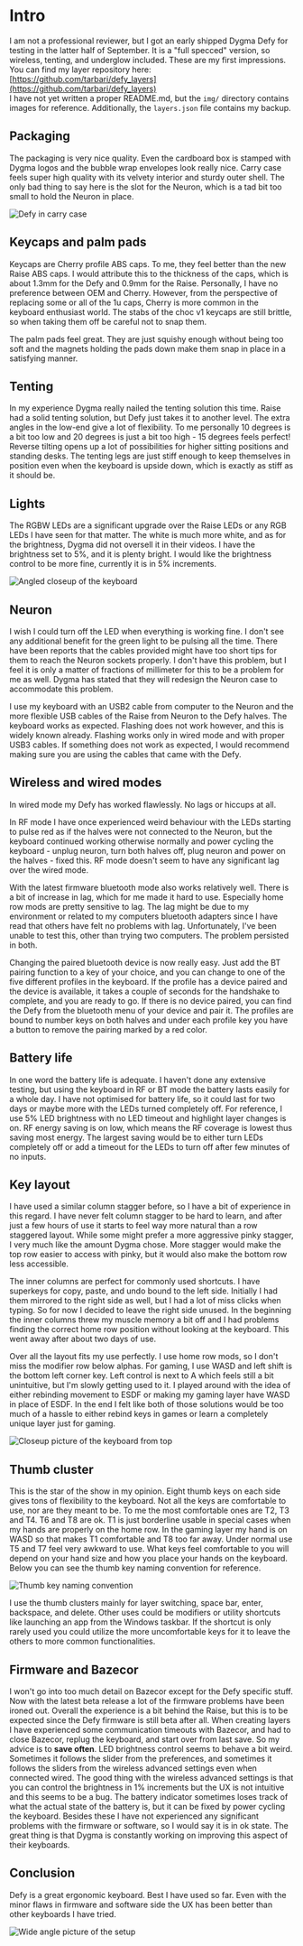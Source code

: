 # Intro
I am not a professional reviewer, but I got an early shipped Dygma Defy for testing in the latter half of September.
It is a "full specced" version, so wireless, tenting, and underglow included. These are my first impressions.  
You can find my layer repository here: [https://github.com/tarbari/defy_layers](https://github.com/tarbari/defy_layers)  
I have not yet written a proper README.md, but the `img/` directory contains images for reference. Additionally, the 
`layers.json` file contains my backup.  

## Packaging
The packaging is very nice quality. Even the cardboard box is stamped with Dygma logos and the bubble wrap envelopes 
look really nice. Carry case feels super high quality with its velvety interior and sturdy outer shell. The only bad 
thing to say here is the slot for the Neuron, which is a tad bit too small to hold the Neuron in place.  

![Defy in carry case](./img/in_case.jpg)

## Keycaps and palm pads
Keycaps are Cherry profile ABS caps. To me, they feel better than the new Raise ABS caps. I would attribute this to the 
thickness of the caps, which is about 1.3mm for the Defy and 0.9mm for the Raise. Personally, I have no preference 
between OEM and Cherry. However, from the perspective of replacing some or all of the 1u caps, Cherry is more common in the 
keyboard enthusiast world. The stabs of the choc v1 keycaps are still brittle, so when taking them off be careful not to 
snap them.  

The palm pads feel great. They are just squishy enough without being too soft and the magnets holding the 
pads down make them snap in place in a satisfying manner. 

## Tenting
In my experience Dygma really nailed the tenting solution this time. Raise had a solid tenting solution, but Defy just 
takes it to another level. The extra angles in the low-end give a lot of flexibility. To me personally 10 degrees is a 
bit too low and 20 degrees is just a bit too high - 15 degrees feels perfect! Reverse tilting opens up a lot of 
possibilities for higher sitting positions and standing desks. The tenting legs are just stiff enough to keep themselves 
in position even when the keyboard is upside down, which is exactly as stiff as it should be.

## Lights
The RGBW LEDs are a significant upgrade over the Raise LEDs or any RGB LEDs I have seen for that matter. The white is 
much more white, and as for the brightness, Dygma did not oversell it in their videos. I have the brightness set to 5%, 
and it is plenty bright. I would like the brightness control to be more fine, currently it is in 5% increments.  

![Angled closeup of the keyboard](./img/closeup_side.jpg)

## Neuron
I wish I could turn off the LED when everything is working fine. I don't see any additional benefit for the green light 
to be pulsing all the time. There have been reports that the cables provided might have too short tips for them to 
reach the Neuron sockets properly. I don't have this problem, but I feel it is only a matter of fractions of millimeter 
for this to be a problem for me as well. Dygma has stated that they will redesign the Neuron case to accommodate this 
problem.  

I use my keyboard with an USB2 cable from computer to the Neuron and the more 
flexible USB cables of the Raise from Neuron to the Defy halves. The keyboard works as expected. Flashing does not work 
however, and this is widely known already. Flashing works only in wired mode and with proper USB3 cables. If something 
does not work as expected, I would recommend making sure you are using the cables that came with the Defy. 

## Wireless and wired modes
In wired mode my Defy has worked flawlessly. No lags or hiccups at all.  

In RF mode I have once experienced weird behaviour with the LEDs starting to pulse red as if the halves were not 
connected to the Neuron, but the keyboard continued working otherwise normally and power cycling the keyboard - unplug 
neuron, turn both halves off, plug neuron and power on the halves - fixed this. RF mode doesn't seem to have any 
significant lag over the wired mode.  

With the latest firmware bluetooth mode also works relatively well. There is a bit of increase in lag, which for me 
made it hard to use. Especially home row mods are pretty sensitive to lag. The lag might be due to my environment or 
related to my computers bluetooth adapters since I have read that others have felt no problems with lag. Unfortunately, 
I've been unable to test this, other than trying two computers. The problem persisted in both.  

Changing the paired bluetooth device is now really easy. Just add the BT pairing function to a key of your choice, and 
you can change to one of the five different profiles in the keyboard. If the profile has a device paired and the device 
is available, it takes a couple of seconds for the handshake to complete, and you are ready to go. If there is no 
device paired, you can find the Defy from the bluetooth menu of your device and pair it. The profiles are bound to 
number keys on both halves and under each profile key you have a button to remove the pairing marked by a red color.

## Battery life
In one word the battery life is adequate. I haven't done any extensive testing, but using the keyboard in RF or BT mode 
the battery lasts easily for a whole day. I have not optimised for battery life, so it could last for two days or maybe 
more with the LEDs turned completely off. For reference, I use 5% LED brightness with no LED timeout and highlight layer 
changes is on. RF energy saving is on low, which means the RF coverage is lowest thus saving most energy. The largest 
saving would be to either turn LEDs completely off or add a timeout for the LEDs to turn off after few minutes of no 
inputs.

## Key layout
I have used a similar column stagger before, so I have a bit of experience in this regard. I have never felt column 
stagger to be hard to learn, and after just a few hours of use it starts to feel way more natural than a row staggered 
layout. While some might prefer a more aggressive pinky stagger, I very much like the amount Dygma chose. More stagger 
would make the top row easier to access with pinky, but it would also make the bottom row less accessible.  

The inner columns are perfect for commonly used shortcuts. I have superkeys for copy, paste, and undo bound to the left 
side. Initially I had them mirrored to the right side as well, but I had a lot of miss clicks when typing. So for now I 
decided to leave the right side unused. In the beginning the inner columns threw my muscle memory a bit off and I had 
problems finding the correct home row position without looking at the keyboard. This went away after about two days of 
use. 

Over all the layout fits my use perfectly. I use home row mods, so I don't miss the modifier row below alphas. For
gaming, I use WASD and left shift is the bottom left corner key. Left control is next to A which feels still a bit
unintuitive, but I'm slowly getting used to it. I played around with the idea of either rebinding movement to ESDF or 
making my gaming layer have WASD in place of ESDF. In the end I felt like both of those solutions would be too much of 
a hassle to either rebind keys in games or learn a completely unique layer just for gaming.  

![Closeup picture of the keyboard from top](./img/closeup_wide_spread.jpg)

## Thumb cluster
This is the star of the show in my opinion. Eight thumb keys on each side gives tons of flexibility to the keyboard. 
Not all the keys are comfortable to use, nor are they meant to be. To me the most comfortable ones are T2, T3 and T4. 
T6 and T8 are ok. T1 is just borderline usable in special cases when my hands are properly on the home row. In the 
gaming layer my hand is on WASD so that makes T1 comfortable and T8 too far away. Under normal use T5 and T7 feel very 
awkward to use. What keys feel comfortable to you will depend on your hand size and how you place your hands on the 
keyboard. Below you can see the thumb key naming convention for reference.  

![Thumb key naming convention](./img/thumkeys_reference.png)

I use the thumb clusters mainly for layer switching, space bar, enter, backspace, and delete. Other uses could be 
modifiers or utility shortcuts like launching an app from the Windows taskbar. If the shortcut is only rarely used you 
could utilize the more uncomfortable keys for it to leave the others to more common functionalities.

## Firmware and Bazecor
I won't go into too much detail on Bazecor except for the Defy specific stuff. Now with the latest beta release a lot 
of the firmware problems have been ironed out. Overall the experience is a bit behind the Raise, but this is to be 
expected since the Defy firmware is still beta after all. When creating layers I have experienced some communication 
timeouts with Bazecor, and had to close Bazecor, replug the keyboard, and start over from last save. So my advice is to 
**save often**. LED brightness control seems to behave a bit weird. Sometimes it follows the slider from the preferences, 
and sometimes it follows the sliders from the wireless advanced settings even when connected wired. The good thing with 
the wireless advanced settings is that you can control the brightness in 1% increments but the UX is not intuitive and 
this seems to be a bug. The battery indicator sometimes loses track of what the actual state of the battery is, but it 
can be fixed by power cycling the keyboard. Besides these I have not experienced any significant problems with the 
firmware or software, so I would say it is in ok state. The great thing is that Dygma is constantly working on 
improving this aspect of their keyboards. 

## Conclusion
Defy is a great ergonomic keyboard. Best I have used so far. Even with the minor flaws in firmware and software side 
the UX has been better than other keyboards I have tried.

![Wide angle picture of the setup](./img/wide_angle_setup.jpg)
